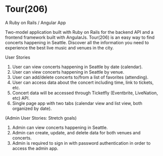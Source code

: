 # Tour(206)
A Ruby on Rails / Angular App

Two-model application built with Ruby on Rails for the backend API and a frontend framework built with AngularJs. Tour(206) is an easy way to find concerts happening in Seattle. Discover all the information you need to experience the best live music and venues in the city.



User Stories

1. User can view concerts happening in Seattle by date (calendar).
2. User can view concerts happening in Seattle by venue.
3. User can add/delete concerts to/from a list of favorites (attending).
4. User can access data about the concert including time, link to tickets, etc.
5. Concert data will be accessed through Ticketfly (Eventbrite, LiveNation, etc) API.
6. Single page app with two tabs (calendar view and list view, both organized by date).

(Admin User Stories: Stretch goals)

1. Admin can view concerts happening in Seattle.
2. Admin can create, update, and delete data for both venues and concerts.
3. Admin is required to sign in with password authentication in order to access the admin app.
